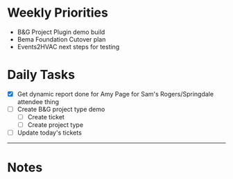 # Weekly Priorities
- B&G Project Plugin demo build
- Bema Foundation Cutover plan
- Events2HVAC next steps for testing
# Daily Tasks
- [x] Get dynamic report done for Amy Page for Sam's Rogers/Springdale attendee thing
- [ ] Create B&G project type demo
	- [ ] Create ticket
	- [ ] Create project type
- [ ] Update today's tickets
---
# Notes
